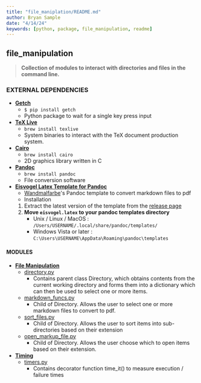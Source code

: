 ```yaml
---
title: "file_maniplation/README.md"
author: Bryan Sample
date: "4/14/24"
keywords: [python, package, file_manipulation, readme]
---
```


## file_manipulation

>**Collection of modules to interact with directories and files in the command line.**

### EXTERNAL DEPENDENCIES

- [**Getch**](https://pypi.org/project/getch/)
  - `$ pip install getch`
  - Python package to wait for a single key press input
- [**TeX Live**](https://www.tug.org/texlive/)
  - `brew install texlive`
  - System binaries to interact with the TeX document production system.
- [**Cairo**](https://cairographics.org/)
  - `brew install cairo`
  - 2D graphics library written in C
- [**Pandoc**](https://pandoc.org/)
  - `brew install pandoc`
  - File conversion software
- [**Eisvogel Latex Template for Pandoc**](https://github.com/Wandmalfarbe/pandoc-latex-template?tab=readme-ov-file)
  - [Wandmalfarbe](https://github.com/Wandmalfarbe)'s Pandoc template to convert markdown files to pdf
  - Installation
  1. Extract the latest version of the template from the [release page](https://github.com/Wandmalfarbe/pandoc-latex-template/releases/tag/2.4.2)
  2. **Move `eisvogel.latex` to your pandoc templates directory**
     - Unix / Linux / MacOS : `/Users/USERNAME/.local/share/pandoc/templates/`
     - Windows Vista or later : `C:\Users\USERNAME\AppData\Roaming\pandoc\templates`

#### MODULES

- **[File Manipulation](/python_modules/file_manipulation)**
  - [directory.py](/python_modules/file_manipulation/directory.py)
    - Contains parent class Directory, which obtains contents from the current working directory and forms them into a dictionary which can then be used to select one or more items.
  - [markdown_funcs.py](/python_modules/file_manipulation/convert_md.py)
    - Child of Directory. Allows the user to select one or more markdown files to convert to pdf.
  - [sort_files.py](/python_modules/file_manipulation/sort_items.py)
    - Child of Directory. Allows the user to sort items into sub-directories based on their extension
  - [open_markup_file.py](/python_modules/file_manipulation/open_items.py)
    - Child of Directory. Allows the user choose which to open items based on their extension.
- [**Timing**](/python_modules/timing/)
  - [timers.py](/python_modules/timing/timers.py)
    - Contains decorator function time_it() to measure execution / failure times
